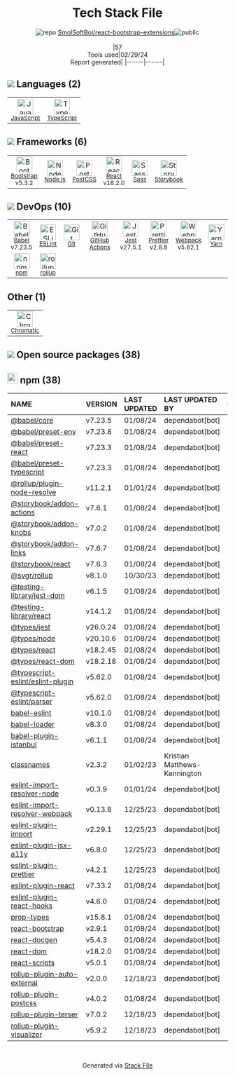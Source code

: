 <!--
&lt;--- Readme.md Snippet without images Start ---&gt;
## Tech Stack
SmolSoftBoi/react-bootstrap-extensions is built on the following main stack:

- [JavaScript](https://developer.mozilla.org/en-US/docs/Web/JavaScript) – Languages
- [TypeScript](http://www.typescriptlang.org) – Languages
- [Bootstrap](http://getbootstrap.com/) – Front-End Frameworks
- [Node.js](http://nodejs.org/) – Frameworks (Full Stack)
- [PostCSS](https://github.com/postcss/postcss) – CSS Pre-processors / Extensions
- [React](https://reactjs.org/) – Javascript UI Libraries
- [Sass](http://sass-lang.com/) – CSS Pre-processors / Extensions
- [Storybook](https://storybook.js.org/) – JavaScript Framework Components
- [Babel](http://babeljs.io/) – JavaScript Compilers
- [ESLint](http://eslint.org/) – Code Review
- [GitHub Actions](https://github.com/features/actions) – Continuous Integration
- [Jest](http://facebook.github.io/jest/) – Javascript Testing Framework
- [Prettier](https://prettier.io/) – Code Review
- [Webpack](http://webpack.js.org) – JS Build Tools / JS Task Runners
- [Yarn](https://yarnpkg.com/) – Front End Package Manager
- [rollup](http://rollupjs.org/) – JS Build Tools / JS Task Runners

Full tech stack [here](/techstack.md)

&lt;--- Readme.md Snippet without images End ---&gt;

&lt;--- Readme.md Snippet with images Start ---&gt;
## Tech Stack
SmolSoftBoi/react-bootstrap-extensions is built on the following main stack:

- <img width='25' height='25' src='https://img.stackshare.io/service/1209/javascript.jpeg' alt='JavaScript'/> [JavaScript](https://developer.mozilla.org/en-US/docs/Web/JavaScript) – Languages
- <img width='25' height='25' src='https://img.stackshare.io/service/1612/bynNY5dJ.jpg' alt='TypeScript'/> [TypeScript](http://www.typescriptlang.org) – Languages
- <img width='25' height='25' src='https://img.stackshare.io/service/1101/C9QJ7V3X.png' alt='Bootstrap'/> [Bootstrap](http://getbootstrap.com/) – Front-End Frameworks
- <img width='25' height='25' src='https://img.stackshare.io/service/1011/n1JRsFeB_400x400.png' alt='Node.js'/> [Node.js](http://nodejs.org/) – Frameworks (Full Stack)
- <img width='25' height='25' src='https://img.stackshare.io/service/3339/rlFcjEdI.png' alt='PostCSS'/> [PostCSS](https://github.com/postcss/postcss) – CSS Pre-processors / Extensions
- <img width='25' height='25' src='https://img.stackshare.io/service/1020/OYIaJ1KK.png' alt='React'/> [React](https://reactjs.org/) – Javascript UI Libraries
- <img width='25' height='25' src='https://img.stackshare.io/service/1171/jCR2zNJV.png' alt='Sass'/> [Sass](http://sass-lang.com/) – CSS Pre-processors / Extensions
- <img width='25' height='25' src='https://img.stackshare.io/service/9240/sOct-Txm_400x400.png' alt='Storybook'/> [Storybook](https://storybook.js.org/) – JavaScript Framework Components
- <img width='25' height='25' src='https://img.stackshare.io/service/2739/-1wfGjNw.png' alt='Babel'/> [Babel](http://babeljs.io/) – JavaScript Compilers
- <img width='25' height='25' src='https://img.stackshare.io/service/3337/Q4L7Jncy.jpg' alt='ESLint'/> [ESLint](http://eslint.org/) – Code Review
- <img width='25' height='25' src='https://img.stackshare.io/service/11563/actions.png' alt='GitHub Actions'/> [GitHub Actions](https://github.com/features/actions) – Continuous Integration
- <img width='25' height='25' src='https://img.stackshare.io/service/830/jest.png' alt='Jest'/> [Jest](http://facebook.github.io/jest/) – Javascript Testing Framework
- <img width='25' height='25' src='https://img.stackshare.io/service/7035/default_66f265943abed56bcdbfca1c866a4261b1fbb063.jpg' alt='Prettier'/> [Prettier](https://prettier.io/) – Code Review
- <img width='25' height='25' src='https://img.stackshare.io/service/1682/IMG_4636.PNG' alt='Webpack'/> [Webpack](http://webpack.js.org) – JS Build Tools / JS Task Runners
- <img width='25' height='25' src='https://img.stackshare.io/service/5848/44mC-kJ3.jpg' alt='Yarn'/> [Yarn](https://yarnpkg.com/) – Front End Package Manager
- <img width='25' height='25' src='https://img.stackshare.io/service/4423/zE8RTn9E_400x400.jpg' alt='rollup'/> [rollup](http://rollupjs.org/) – JS Build Tools / JS Task Runners

Full tech stack [here](/techstack.md)

&lt;--- Readme.md Snippet with images End ---&gt;
-->
<div align="center">

# Tech Stack File
![](https://img.stackshare.io/repo.svg "repo") [SmolSoftBoi/react-bootstrap-extensions](https://github.com/SmolSoftBoi/react-bootstrap-extensions)![](https://img.stackshare.io/public_badge.svg "public")
<br/><br/>
|57<br/>Tools used|02/29/24 <br/>Report generated|
|------|------|
</div>

## <img src='https://img.stackshare.io/languages.svg'/> Languages (2)
<table><tr>
  <td align='center'>
  <img width='36' height='36' src='https://img.stackshare.io/service/1209/javascript.jpeg' alt='JavaScript'>
  <br>
  <sub><a href="https://developer.mozilla.org/en-US/docs/Web/JavaScript">JavaScript</a></sub>
  <br>
  <sub></sub>
</td>

<td align='center'>
  <img width='36' height='36' src='https://img.stackshare.io/service/1612/bynNY5dJ.jpg' alt='TypeScript'>
  <br>
  <sub><a href="http://www.typescriptlang.org">TypeScript</a></sub>
  <br>
  <sub></sub>
</td>

</tr>
</table>

## <img src='https://img.stackshare.io/frameworks.svg'/> Frameworks (6)
<table><tr>
  <td align='center'>
  <img width='36' height='36' src='https://img.stackshare.io/service/1101/C9QJ7V3X.png' alt='Bootstrap'>
  <br>
  <sub><a href="http://getbootstrap.com/">Bootstrap</a></sub>
  <br>
  <sub>v5.3.2</sub>
</td>

<td align='center'>
  <img width='36' height='36' src='https://img.stackshare.io/service/1011/n1JRsFeB_400x400.png' alt='Node.js'>
  <br>
  <sub><a href="http://nodejs.org/">Node.js</a></sub>
  <br>
  <sub></sub>
</td>

<td align='center'>
  <img width='36' height='36' src='https://img.stackshare.io/service/3339/rlFcjEdI.png' alt='PostCSS'>
  <br>
  <sub><a href="https://github.com/postcss/postcss">PostCSS</a></sub>
  <br>
  <sub></sub>
</td>

<td align='center'>
  <img width='36' height='36' src='https://img.stackshare.io/service/1020/OYIaJ1KK.png' alt='React'>
  <br>
  <sub><a href="https://reactjs.org/">React</a></sub>
  <br>
  <sub>v18.2.0</sub>
</td>

<td align='center'>
  <img width='36' height='36' src='https://img.stackshare.io/service/1171/jCR2zNJV.png' alt='Sass'>
  <br>
  <sub><a href="http://sass-lang.com/">Sass</a></sub>
  <br>
  <sub></sub>
</td>

<td align='center'>
  <img width='36' height='36' src='https://img.stackshare.io/service/9240/sOct-Txm_400x400.png' alt='Storybook'>
  <br>
  <sub><a href="https://storybook.js.org/">Storybook</a></sub>
  <br>
  <sub></sub>
</td>

</tr>
</table>

## <img src='https://img.stackshare.io/devops.svg'/> DevOps (10)
<table><tr>
  <td align='center'>
  <img width='36' height='36' src='https://img.stackshare.io/service/2739/-1wfGjNw.png' alt='Babel'>
  <br>
  <sub><a href="http://babeljs.io/">Babel</a></sub>
  <br>
  <sub>v7.23.5</sub>
</td>

<td align='center'>
  <img width='36' height='36' src='https://img.stackshare.io/service/3337/Q4L7Jncy.jpg' alt='ESLint'>
  <br>
  <sub><a href="http://eslint.org/">ESLint</a></sub>
  <br>
  <sub></sub>
</td>

<td align='center'>
  <img width='36' height='36' src='https://img.stackshare.io/service/1046/git.png' alt='Git'>
  <br>
  <sub><a href="http://git-scm.com/">Git</a></sub>
  <br>
  <sub></sub>
</td>

<td align='center'>
  <img width='36' height='36' src='https://img.stackshare.io/service/11563/actions.png' alt='GitHub Actions'>
  <br>
  <sub><a href="https://github.com/features/actions">GitHub Actions</a></sub>
  <br>
  <sub></sub>
</td>

<td align='center'>
  <img width='36' height='36' src='https://img.stackshare.io/service/830/jest.png' alt='Jest'>
  <br>
  <sub><a href="http://facebook.github.io/jest/">Jest</a></sub>
  <br>
  <sub>v27.5.1</sub>
</td>

<td align='center'>
  <img width='36' height='36' src='https://img.stackshare.io/service/7035/default_66f265943abed56bcdbfca1c866a4261b1fbb063.jpg' alt='Prettier'>
  <br>
  <sub><a href="https://prettier.io/">Prettier</a></sub>
  <br>
  <sub>v2.8.8</sub>
</td>

<td align='center'>
  <img width='36' height='36' src='https://img.stackshare.io/service/1682/IMG_4636.PNG' alt='Webpack'>
  <br>
  <sub><a href="http://webpack.js.org">Webpack</a></sub>
  <br>
  <sub>v5.82.1</sub>
</td>

<td align='center'>
  <img width='36' height='36' src='https://img.stackshare.io/service/5848/44mC-kJ3.jpg' alt='Yarn'>
  <br>
  <sub><a href="https://yarnpkg.com/">Yarn</a></sub>
  <br>
  <sub></sub>
</td>

</tr>
<tr>
  <td align='center'>
  <img width='36' height='36' src='https://img.stackshare.io/service/1120/lejvzrnlpb308aftn31u.png' alt='npm'>
  <br>
  <sub><a href="https://www.npmjs.com/">npm</a></sub>
  <br>
  <sub></sub>
</td>

<td align='center'>
  <img width='36' height='36' src='https://img.stackshare.io/service/4423/zE8RTn9E_400x400.jpg' alt='rollup'>
  <br>
  <sub><a href="http://rollupjs.org/">rollup</a></sub>
  <br>
  <sub></sub>
</td>

</tr>
</table>

## Other (1)
<table><tr>
  <td align='center'>
  <img width='36' height='36' src='https://img.stackshare.io/service/18784/empty-logo-square.png' alt='Chromatic'>
  <br>
  <sub><a href="https://www.chromatic.com/">Chromatic</a></sub>
  <br>
  <sub></sub>
</td>

</tr>
</table>


## <img src='https://img.stackshare.io/group.svg' /> Open source packages (38)</h2>

## <img width='24' height='24' src='https://img.stackshare.io/service/1120/lejvzrnlpb308aftn31u.png'/> npm (38)

|NAME|VERSION|LAST UPDATED|LAST UPDATED BY|LICENSE|VULNERABILITIES|
|:------|:------|:------|:------|:------|:------|
|[@babel/core](https://www.npmjs.com/@babel/core)|v7.23.5|01/08/24|dependabot[bot] |MIT|N/A|
|[@babel/preset-env](https://www.npmjs.com/@babel/preset-env)|v7.23.8|01/08/24|dependabot[bot] |MIT|N/A|
|[@babel/preset-react](https://www.npmjs.com/@babel/preset-react)|v7.23.3|01/08/24|dependabot[bot] |MIT|N/A|
|[@babel/preset-typescript](https://www.npmjs.com/@babel/preset-typescript)|v7.23.3|01/08/24|dependabot[bot] |MIT|N/A|
|[@rollup/plugin-node-resolve](https://www.npmjs.com/@rollup/plugin-node-resolve)|v11.2.1|01/01/24|dependabot[bot] |MIT|N/A|
|[@storybook/addon-actions](https://www.npmjs.com/@storybook/addon-actions)|v7.6.1|01/08/24|dependabot[bot] |MIT|N/A|
|[@storybook/addon-knobs](https://www.npmjs.com/@storybook/addon-knobs)|v7.0.2|01/08/24|dependabot[bot] |MIT|N/A|
|[@storybook/addon-links](https://www.npmjs.com/@storybook/addon-links)|v7.6.7|01/08/24|dependabot[bot] |MIT|N/A|
|[@storybook/react](https://www.npmjs.com/@storybook/react)|v7.6.3|01/08/24|dependabot[bot] |MIT|N/A|
|[@svgr/rollup](https://www.npmjs.com/@svgr/rollup)|v8.1.0|10/30/23|dependabot[bot] |MIT|N/A|
|[@testing-library/jest-dom](https://www.npmjs.com/@testing-library/jest-dom)|v6.1.5|01/08/24|dependabot[bot] |MIT|N/A|
|[@testing-library/react](https://www.npmjs.com/@testing-library/react)|v14.1.2|01/08/24|dependabot[bot] |MIT|N/A|
|[@types/jest](https://www.npmjs.com/@types/jest)|v26.0.24|01/08/24|dependabot[bot] |MIT|N/A|
|[@types/node](https://www.npmjs.com/@types/node)|v20.10.6|01/08/24|dependabot[bot] |MIT|N/A|
|[@types/react](https://www.npmjs.com/@types/react)|v18.2.45|01/08/24|dependabot[bot] |MIT|N/A|
|[@types/react-dom](https://www.npmjs.com/@types/react-dom)|v18.2.18|01/08/24|dependabot[bot] |MIT|N/A|
|[@typescript-eslint/eslint-plugin](https://www.npmjs.com/@typescript-eslint/eslint-plugin)|v5.62.0|01/08/24|dependabot[bot] |MIT|N/A|
|[@typescript-eslint/parser](https://www.npmjs.com/@typescript-eslint/parser)|v5.62.0|01/08/24|dependabot[bot] |BSD-2-Clause|N/A|
|[babel-eslint](https://www.npmjs.com/babel-eslint)|v10.1.0|01/08/24|dependabot[bot] |MIT|N/A|
|[babel-loader](https://www.npmjs.com/babel-loader)|v8.3.0|01/08/24|dependabot[bot] |MIT|N/A|
|[babel-plugin-istanbul](https://www.npmjs.com/babel-plugin-istanbul)|v6.1.1|01/08/24|dependabot[bot] |BSD-3-Clause|N/A|
|[classnames](https://www.npmjs.com/classnames)|v2.3.2|01/02/23|Kristian Matthews-Kennington |MIT|N/A|
|[eslint-import-resolver-node](https://www.npmjs.com/eslint-import-resolver-node)|v0.3.9|01/01/24|dependabot[bot] |MIT|N/A|
|[eslint-import-resolver-webpack](https://www.npmjs.com/eslint-import-resolver-webpack)|v0.13.8|12/25/23|dependabot[bot] |MIT|N/A|
|[eslint-plugin-import](https://www.npmjs.com/eslint-plugin-import)|v2.29.1|12/25/23|dependabot[bot] |MIT|N/A|
|[eslint-plugin-jsx-a11y](https://www.npmjs.com/eslint-plugin-jsx-a11y)|v6.8.0|12/25/23|dependabot[bot] |MIT|N/A|
|[eslint-plugin-prettier](https://www.npmjs.com/eslint-plugin-prettier)|v4.2.1|12/25/23|dependabot[bot] |MIT|N/A|
|[eslint-plugin-react](https://www.npmjs.com/eslint-plugin-react)|v7.33.2|01/08/24|dependabot[bot] |MIT|N/A|
|[eslint-plugin-react-hooks](https://www.npmjs.com/eslint-plugin-react-hooks)|v4.6.0|01/08/24|dependabot[bot] |MIT|N/A|
|[prop-types](https://www.npmjs.com/prop-types)|v15.8.1|01/08/24|dependabot[bot] |MIT|N/A|
|[react-bootstrap](https://www.npmjs.com/react-bootstrap)|v2.9.1|01/08/24|dependabot[bot] |MIT|N/A|
|[react-docgen](https://www.npmjs.com/react-docgen)|v5.4.3|01/08/24|dependabot[bot] |MIT|N/A|
|[react-dom](https://www.npmjs.com/react-dom)|v18.2.0|01/08/24|dependabot[bot] |MIT|N/A|
|[react-scripts](https://www.npmjs.com/react-scripts)|v5.0.1|01/08/24|dependabot[bot] |MIT|N/A|
|[rollup-plugin-auto-external](https://www.npmjs.com/rollup-plugin-auto-external)|v2.0.0|12/18/23|dependabot[bot] |MIT|N/A|
|[rollup-plugin-postcss](https://www.npmjs.com/rollup-plugin-postcss)|v4.0.2|01/08/24|dependabot[bot] |MIT|N/A|
|[rollup-plugin-terser](https://www.npmjs.com/rollup-plugin-terser)|v7.0.2|12/18/23|dependabot[bot] |MIT|N/A|
|[rollup-plugin-visualizer](https://www.npmjs.com/rollup-plugin-visualizer)|v5.9.2|12/18/23|dependabot[bot] |MIT|N/A|

<br/>
<div align='center'>

Generated via [Stack File](https://github.com/marketplace/stack-file)
